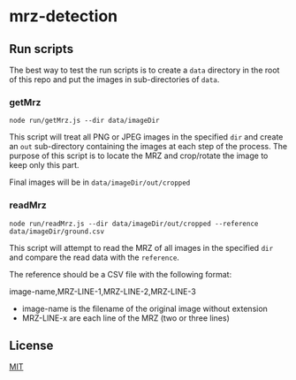 # mrz-detection

## Run scripts

The best way to test the run scripts is to create a `data` directory in the root of this repo and put
the images in sub-directories of `data`.

### getMrz

`node run/getMrz.js --dir data/imageDir`

This script will treat all PNG or JPEG images in the specified `dir` and create an `out` sub-directory
containing the images at each step of the process.
The purpose of this script is to locate the MRZ and crop/rotate the image to keep only this part.

Final images will be in `data/imageDir/out/cropped`

### readMrz

`node run/readMrz.js --dir data/imageDir/out/cropped --reference data/imageDir/ground.csv`

This script will attempt to read the MRZ of all images in the specified `dir` and compare the read
data with the `reference`.

The reference should be a CSV file with the following format:

image-name,MRZ-LINE-1,MRZ-LINE-2,MRZ-LINE-3

* image-name is the filename of the original image without extension
* MRZ-LINE-x are each line of the MRZ (two or three lines)

## License

[MIT](./LICENSE)
